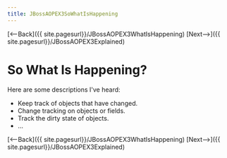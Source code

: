 ```yaml
---
title: JBossAOPEX3SoWhatIsHappening
---
```

[<--Back]({{ site.pagesurl}}/JBossAOPEX3WhatIsHappening) [Next-->]({{ site.pagesurl}}/JBossAOPEX3Explained)

# So What Is Happening?
Here are some descriptions I've heard:
* Keep track of objects that have changed.
* Change tracking on objects or fields.
* Track the dirty state of objects.
* ...

[<--Back]({{ site.pagesurl}}/JBossAOPEX3WhatIsHappening) [Next-->]({{ site.pagesurl}}/JBossAOPEX3Explained)
